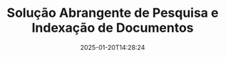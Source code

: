 ---
############################# Static ############################
layout: "family"
date:  2025-01-20T14:28:24
draft: false

product: "Search"
product_tag: "search"

lang: pt

############################# Head ############################
head_title: "Pesquisa e Indexação de Texto em Documentos | APIs e Aplicativo Web Gratuito"
head_description: "Realize busca eficiente de texto e indexação de dados em PDF, MS Office, OpenDocument e outros formatos de arquivo populares usando nossas APIs ou o aplicativo Document Search online gratuito."

############################# Header ############################
title: "Solução Abrangente de Pesquisa e Indexação de Documentos"
description:  |
  Realize pesquisa de texto e indexação em PDF, Microsoft Office, OpenOffice e muitos outros formatos de arquivo de documentos.

  Localize rapidamente informações em grandes coleções de documentos com capacidades avançadas de busca de texto completo.

  Personalize recursos de pesquisa como sinônimos, pesquisa difusa e radicalização para aprimorar a precisão e os resultados.

############################# Supported Platforms ###############################
supported_platforms:
  enable: true
  head_title: "Escolha sua plataforma"
  title: "Independência de Plataforma"
  description: "GroupDocs.Search é compatível com os seguintes sistemas operacionais e frameworks:"
  details_link_title: "Saiba mais"

  items:
    # items loop
    - title: ".NET"
      description: GroupDocs.Search .NET 
      color: "blue"
      tag: "net"
      link: "/search/net/"
      features_link: "https://docs.groupdocs.com/search/net/system-requirements/"
      features:
          # features loop
          - rows: "3"
            content: |
                    .NET Framework 4.5 or later
      
          # features loop
          - rows: "4"
            content: |
                    Windows Desktop <br> Windows Server <br> Linux
      
          # features loop
          - rows: "3"
            content: |
                    Microsoft Visual Studio
      
          # features loop
          - rows: "1"
            content: |
                    70+ file formats
      

    # items loop
    - title: "Java"
      description: GroupDocs.Search Java
      color: "red"
      tag: "java"
      link: "/search/java/"
      features_link: "https://docs.groupdocs.com/search/java/system-requirements/"
      features:
          # features loop
          - rows: "3"
            content: |
                    Java SE 8 (1.8) or later
      
          # features loop
          - rows: "4"
            content: |
                    Windows <br> Linux <br> Mac OS
      
          # features loop
          - rows: "3"
            content: |
                   NetBeans <br> IntelliJ IDEA <br> Eclipse 
      
          # features loop
          - rows: "1"
            content: |
                    70+ file formats
      

    # items loop
    - title: "Node.js"
      description: GroupDocs.Search Node.js
      color: "green"
      tag: "nodejs-java"
      link: "/search/nodejs-java/"
      features_link: "https://docs.groupdocs.com/search/nodejs-java/system-requirements/"
      features:
          # features loop
          - rows: "3"
            content: |
                    Node.js 16+ and J2SE 8.0 (1.8)+
      
          # features loop
          - rows: "4"
            content: |
                    Windows <br> Linux <br> Mac OS
      
          # features loop
          - rows: "3"
            content: |
                    Atom <br> Visual Studio Code <br> Qualquer outro editor de texto
      
          # features loop
          - rows: "1"
            content: |
                    70+ file formats


############################# Features ###############################
features:
  enable: true
  title: "Recursos Chave do GroupDocs.Search"
  description: "GroupDocs.Search fornece ferramentas poderosas para indexação e busca de texto em formatos de documentos populares. Simplifique e melhore a gestão de documentos com funcionalidades avançadas de busca."

  items:
    # items loop
    - icon: "view"
      title: "Busca de texto avançada"
      content: "Realize buscas rápidas e precisas de texto em documentos indexados."

    # items loop
    - icon: "manipulate"
      title: "Opções de busca personalizáveis"
      content: "Utilize recursos como pesquisa difusa, sinônimos e radicalização para resultados mais precisos."

    # items loop
    - icon: "merge"
      title: "Suporte a múltiplos formatos"
      content: "Indexe e busque conteúdo em Microsoft Office, PDF, OpenOffice e outros formatos comuns."

    # items loop
    - icon: "additional"
      title: "Indexação eficiente"
      content: "Construa e mantenha índices rapidamente para grandes coleções de documentos."

############################# Code samples ############################
code_samples:
  enable: true
  title: "Buscando texto em formatos de documentos populares"
  description: "GroupDocs.Search exemplos de código"
  items:
    # code sample loop
    - title: "Busca de Texto"
      content: |
       GroupDocs.Search é uma ferramenta poderosa para encontrar texto em documentos. Você pode pesquisar através de múltiplos documentos em vários formatos armazenados em uma pasta específica. Os resultados da pesquisa são salvos em uma pasta separada, permitindo que você acesse e reutilize-os sem realizar a busca novamente.
      samples:
        - language: "C#"
          color: "blue"
          content: |
            ```csharp {style=abap}   
            // Crie uma instância da classe Index, especificando a pasta para armazenar os índices.
            Index index = new Index("\\Index Folder");

            //Especifique o caminho dos documentos onde a busca será realizada.
            index.Add("\\Documents Folder");

            //Crie uma instância do objeto SearchOptions.
            SearchOptions options = new SearchOptions();

            //Realize a busca pelo texto desejado.
            SearchResult result = index.Search("ipsum dolor", options);

            //Trate e processe os resultados da busca.
            if (result.DocumentCount > 0){
                Console.WriteLine("Documents: " + result.DocumentCount);
                for (int i = 0; i < result.DocumentCount; i++)
                {
                    FoundDocument document = result.GetFoundDocument(i);
                    Console.WriteLine("Document: " + document.DocumentInfo.FilePath);
                    Console.WriteLine("Found: " + document.FoundFields.Length);
                }
            }

            ```
        - language: "Java"
          color: "red"
          content: |
            ```java {style=abap}   
            // Crie uma instância da classe Index, especificando a pasta para armazenar os índices.
            Index index = new Index("\\Index Folder");

            //Especifique o caminho dos documentos onde a busca será realizada.
            index.add("\\Documents Folder");

            //Crie uma instância do objeto SearchOptions.
            SearchOptions options = new SearchOptions();

            //Realize a busca pelo texto desejado.
            SearchResult result = index.search("ipsum dolor", options);

            //Trate e processe os resultados da busca.
            if (result.getDocumentCount() > 0){
                System.out.println("Documents: " + result.getDocumentCount());
                for (int i = 0; i < result.getDocumentCount(); i++)
                {
                    FoundDocument document = result.getFoundDocument(i);
                    System.out.println("Document: " + document.getDocumentInfo().getFilePath());
                    System.out.println("Found: " + document.getFoundFields().length);
                }
            }

            ```
        - language: "TypeScript"
          color: "green"
          content: |
            ```javascript {style=abap}   
            const searchLib = require('@groupdocs/groupdocs.search');

            // Crie uma instância da classe Index, especificando a pasta para armazenar os índices.
            const index = new searchLib.Index('\\Index Folder');

            //Especifique o caminho dos documentos onde a busca será realizada.
            index.add('\\Documents Folder');

            //Crie uma instância do objeto SearchOptions.
            const options = new searchLib.SearchOptions();

            //Realize a busca pelo texto desejado.
            const result = index.search('ipsum dolor', options);

            //Trate e processe os resultados da busca.
            if (result.getDocumentCount() > 0){
                console.log('Documents: ' + result.getDocumentCount());
                for (int i = 0; i < result.getDocumentCount(); i++)
                {
                    const document = result.getFoundDocument(i);
                    console.log('Document: ' + document.getDocumentInfo().getFilePath());
                    console.log('Found: ' + document.getFoundFields().length);
                }
            }

            ```


############################# Supported Formats ###############################
formats:
  enable: true
  title: "Suporta mais de 70 formatos de arquivo"
  description: "GroupDocs.Search suporta quase todos os formatos de arquivo amplamente usados"

############################# Metrics ###############################
metrics:
  enable: true
  title: "Estatísticas do Nosso Produto"
  description: "Descubra métricas chave que mostram nosso desempenho, alcance e crescimento."

  items:
    # items loop
    - number: "70+"
      title: "Formatos Suportados"
      content: "Oferecemos compatibilidade com mais de 70 formatos populares de documentos."

    # items loop
    - number: "500k"
      title: "Downloads do NuGet"
      content: "GroupDocs.Search para .NET foi baixado mais de 500.000 vezes no NuGet."

    # items loop
    - number: "12k"
      title: "Downloads do Maven"
      content: "Desenvolvedores Java baixaram GroupDocs.Search mais de 12.000 vezes do Maven."

    # items loop
    - number: "150+"
      title: "Clientes Satisfeitos"
      content: "Desenvolvedores e empresas líderes em todo o mundo confiam em nossos produtos para soluções inovadoras."


############################# Customers ###############################
customers:
  enable: true
  title: "Nossos Clientes Satisfeitos"
  description: "As bibliotecas GroupDocs são confiáveis por marcas e organizações líderes em todo o mundo."

  items:
    # items loop
    - title: "BenQ Corporation"
      logo: "benq"
      
    # items loop
    - title: "Nasdaq Stock Market"
      logo: "nasdaq"
      
    # items loop
    - title: "AT&T Inc."
      logo: "att"
      
    # items loop
    - title: "Customer logo AstraZeneca"
      logo: "astrazeneca"
      
    # items loop
    - title: "Central Bank of Argentina"
      logo: "argentinacentralbank"
      
    # items loop
    - title: "Roche Holding AG"
      logo: "roche"
      
    # items loop
    - title: "Capita"
      logo: "capita"
      
    # items loop
    - title: "Axa S.A."
      logo: "axa"
      
    # items loop
    - title: "Instructure Inc."
      logo: "instructure"
      
    # items loop
    - title: "Wipro"
      logo: "wipro"


############################# Actions ###############################
actions:
  enable: true
  title: "Comece sua jornada hoje!"
  description: "Experimente GroupDocs.Search gratuitamente na sua plataforma preferida."

  items:
    # items loop
    - title: ".NET"
      color: "blue"
      link: "/search/net/"

    # items loop
    - title: "Java"
      color: "red"
      link: "/search/java/"

    # items loop
    - title: "Node.js via Java"
      color: "green"
      link: "/search/nodejs-java/"

############################# FAQ ###############################
faq:
  enable: true
  title: "Perguntas Frequentes"
  description: "Encontre respostas para perguntas comuns sobre GroupDocs.Search."

  items:
    # items loop
    - question: "O GroupDocs.Search requer ferramentas externas para buscar documentos?"
      answer: "Não, GroupDocs.Search funciona como uma solução autônoma e não precisa de ferramentas ou software adicionais como Adobe Acrobat ou Microsoft Office para realizar buscas."

    # items loop
    - question: "Posso testar GroupDocs.Search antes de comprar?"
      answer: "Sim, você pode! GroupDocs.Search oferece um teste gratuito. Você pode explorar seus recursos, embora a versão de teste possa incluir limitações, como marcas d'água ou funcionalidades restritas. Para desbloquear todos os recursos, você pode solicitar uma licença temporária gratuita de 30 dias. Saiba mais na página de [licença temporária](https://purchase.groupdocs.com/temporary-license/)."

    # items loop
    - question: "Quais opções de licenciamento estão disponíveis?"
      answer: "Oferecemos vários modelos de licenciamento para GroupDocs.Search, adaptados a diferentes necessidades. Escolha uma licença com base no tamanho da sua equipe, cenário de uso ou se você precisa do SDK/API para distribuição ao cliente. Para uso flexível, considere uma licença medida, onde você paga com base no uso real. Saiba mais sobre suas opções na página de [preços](https://purchase.groupdocs.com/pricing/search/net/)."

############################# App links ###############################
app_links:
  enable: true
  title: "GroupDocs.Search Aplicativos Web"
  description: "Explore GroupDocs.Search com nosso aplicativo web gratuito. Realize buscas de texto e indexação em mais de 70 formatos de arquivo populares diretamente no seu navegador—completamente grátis."

  items:
    # items loop
    - title: "GroupDocs.Search Total"
      content: "Pesquise em PDF, Excel, Word, PowerPoint e outros tipos de arquivo diretamente do seu navegador."
      icon: "groupdocs_watermark-app"
      link: "https://products.groupdocs.app/search/total"

    # items loop
    - title: "GroupDocs.Search Word"
      content: "Carregue DOCX para realizar buscas de texto avançadas sem precisar instalar software."
      icon: "groupdocs_words-app"
      link: "https://products.groupdocs.app/search/docx"

    # items loop
    - title: "GroupDocs.Search PDF"
      content: "Teste as capacidades de indexação e recuperação de PDFs em vários formatos gratuitamente."
      icon: "groupdocs_pdf-app"
      link: "https://products.groupdocs.app/search/pdf"


---